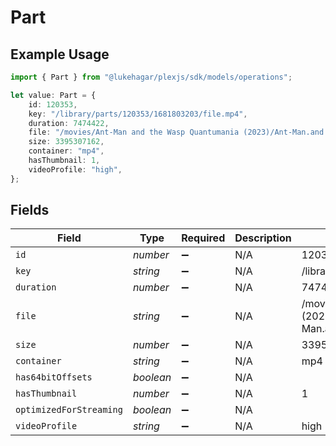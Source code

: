 # Part

## Example Usage

```typescript
import { Part } from "@lukehagar/plexjs/sdk/models/operations";

let value: Part = {
    id: 120353,
    key: "/library/parts/120353/1681803203/file.mp4",
    duration: 7474422,
    file: "/movies/Ant-Man and the Wasp Quantumania (2023)/Ant-Man.and.the.Wasp.Quantumania.2023.1080p.mp4",
    size: 3395307162,
    container: "mp4",
    hasThumbnail: 1,
    videoProfile: "high",
};
```

## Fields

| Field                                                                                           | Type                                                                                            | Required                                                                                        | Description                                                                                     | Example                                                                                         |
| ----------------------------------------------------------------------------------------------- | ----------------------------------------------------------------------------------------------- | ----------------------------------------------------------------------------------------------- | ----------------------------------------------------------------------------------------------- | ----------------------------------------------------------------------------------------------- |
| `id`                                                                                            | *number*                                                                                        | :heavy_minus_sign:                                                                              | N/A                                                                                             | 120353                                                                                          |
| `key`                                                                                           | *string*                                                                                        | :heavy_minus_sign:                                                                              | N/A                                                                                             | /library/parts/120353/1681803203/file.mp4                                                       |
| `duration`                                                                                      | *number*                                                                                        | :heavy_minus_sign:                                                                              | N/A                                                                                             | 7474422                                                                                         |
| `file`                                                                                          | *string*                                                                                        | :heavy_minus_sign:                                                                              | N/A                                                                                             | /movies/Ant-Man and the Wasp Quantumania (2023)/Ant-Man.and.the.Wasp.Quantumania.2023.1080p.mp4 |
| `size`                                                                                          | *number*                                                                                        | :heavy_minus_sign:                                                                              | N/A                                                                                             | 3395307162                                                                                      |
| `container`                                                                                     | *string*                                                                                        | :heavy_minus_sign:                                                                              | N/A                                                                                             | mp4                                                                                             |
| `has64bitOffsets`                                                                               | *boolean*                                                                                       | :heavy_minus_sign:                                                                              | N/A                                                                                             |                                                                                                 |
| `hasThumbnail`                                                                                  | *number*                                                                                        | :heavy_minus_sign:                                                                              | N/A                                                                                             | 1                                                                                               |
| `optimizedForStreaming`                                                                         | *boolean*                                                                                       | :heavy_minus_sign:                                                                              | N/A                                                                                             |                                                                                                 |
| `videoProfile`                                                                                  | *string*                                                                                        | :heavy_minus_sign:                                                                              | N/A                                                                                             | high                                                                                            |
